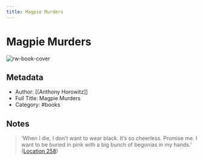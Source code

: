 ```yaml
---
title: Magpie Murders
---
```

# Magpie Murders

![rw-book-cover](https://images-na.ssl-images-amazon.com/images/I/41OtsmHYJLL._SL200_.jpg)

## Metadata
- Author: [[Anthony Horowitz]]
- Full Title: Magpie Murders
- Category: #books

## Notes
> ‘When I die, I don’t want to wear black. It’s so cheerless. Promise me. I want to be buried in pink with a big bunch of begonias in my hands.’ ([Location 258](https://readwise.io/to_kindle?action=open&asin=B01EG5HLR4&location=258))

